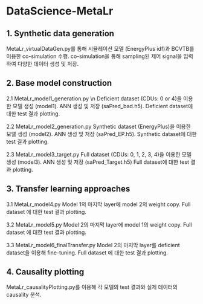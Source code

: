 # DataScience-MetaLr

## 1. Synthetic data generation
MetaLr_virtualDataGen.py를 통해 시뮬레이션 모델 (EnergyPlus idf)과 BCVTB를 이용한 co-simulation 수행.
co-simulation을 통해 sampling된 제어 signal을 입력하여 다양한 데이터 생성 및 저장.


## 2. Base model construction

2.1 MetaLr_model1_generation.py \n
Deficient dataset (CDUs: 0 or 4)을 이용한 모델 생성 (model1).
ANN 생성 및 저장 (saPred_bad.h5).
Deficient dataset에 대한 test 결과 plotting.

2.2 MetaLr_model2_generation.py
Synthetic dataset (EnergyPlus)을 이용한 모델 생성 (model2).
ANN 생성 및 저장 (saPred_EP.h5).
Synthetic dataset에 대한 test 결과 plotting.

2.3 MetaLr_model3_target.py
Full dataset (CDUs: 0, 1, 2, 3, 4)을 이용한 모델 생성 (model3).
ANN 생성 및 저장 (saPred_Target.h5)
Full dataset에 대한 test 결과 plotting.


## 3. Transfer learning approaches

3.1 MetaLr_model4.py
Model 1의 마지막 layer에 model 2의 weight copy.
Full dataset 에 대한 test 결과 plotting.

3.2 MetaLr_model5.py
Model 2의 마지막 layer에 model 1의 weight copy.
Full dataset 에 대한 test 결과 plotting.

3.3 MetaLr_model6_finalTransfer.py
Model 2의 마지막 layer를 deficient dataset을 이용해 fine-tuning.
Full dataset 에 대한 test 결과 plotting.


## 4. Causality plotting
MetaLr_causalityPlotting.py를 이용해 각 모델의 test 결과와 실제 데이터의 causality 분석.
